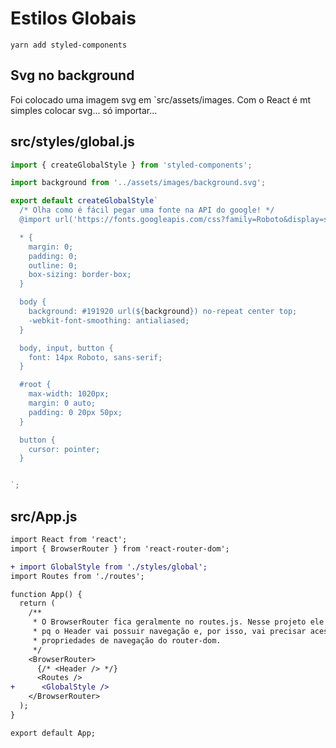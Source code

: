 # Estilos Globais

`yarn add styled-components`

## Svg no background

Foi colocado uma imagem svg em `src/assets/images. Com o React é mt simples
colocar svg... só importar...

## src/styles/global.js

```javascript
import { createGlobalStyle } from 'styled-components';

import background from '../assets/images/background.svg';

export default createGlobalStyle`
  /* Olha como é fácil pegar uma fonte na API do google! */
  @import url('https://fonts.googleapis.com/css?family=Roboto&display=swap');

  * {
    margin: 0;
    padding: 0;
    outline: 0;
    box-sizing: border-box;
  }

  body {
    background: #191920 url(${background}) no-repeat center top;
    -webkit-font-smoothing: antialiased;
  }

  body, input, button {
    font: 14px Roboto, sans-serif;
  }

  #root {
    max-width: 1020px;
    margin: 0 auto;
    padding: 0 20px 50px;
  }

  button {
    cursor: pointer;
  }


`;
```

## src/App.js

```diff
import React from 'react';
import { BrowserRouter } from 'react-router-dom';

+ import GlobalStyle from './styles/global';
import Routes from './routes';

function App() {
  return (
    /**
     * O BrowserRouter fica geralmente no routes.js. Nesse projeto ele está aqui
     * pq o Header vai possuir navegação e, por isso, vai precisar acessar as
     * propriedades de navegação do router-dom.
     */
    <BrowserRouter>
      {/* <Header /> */}
      <Routes />
+      <GlobalStyle />
    </BrowserRouter>
  );
}

export default App;
```
